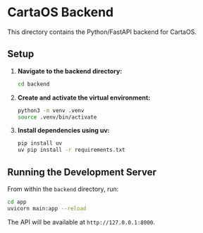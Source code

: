 # CartaOS Backend

This directory contains the Python/FastAPI backend for CartaOS.

## Setup

1.  **Navigate to the backend directory:**
    ```sh
    cd backend
    ```

2.  **Create and activate the virtual environment:**
    ```sh
    python3 -m venv .venv
    source .venv/bin/activate
    ```

3.  **Install dependencies using uv:**
    ```sh
    pip install uv
    uv pip install -r requirements.txt
    ```

## Running the Development Server

From within the `backend` directory, run:

```sh
cd app
uvicorn main:app --reload
```

The API will be available at `http://127.0.0.1:8000`.
